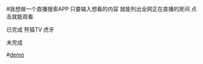 #我想做一个直播搜索APP 只要输入想看的内容 就能列出全网正在直播的房间 点击就能观看

已完成 熊猫TV 虎牙

未完成

#<a href="http://182.92.99.230:5669">demo</a>